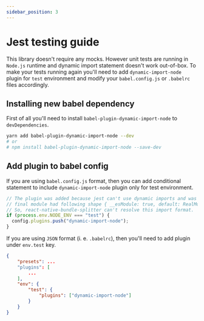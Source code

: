 ```yaml
---
sidebar_position: 3
---
```


# Jest testing guide

This library doesn't require any mocks. However unit tests are running in `Node.js` runtime and dynamic import statement doesn't work out-of-box. To make your tests running again you'll need to add `dynamic-import-node` plugin for `test` environment and modify your `babel.config.js` or `.babelrc` files accordingly.

## Installing new babel dependency

First of all you'll need to install `babel-plugin-dynamic-import-node` to `devDependencies`.

```bash
yarn add babel-plugin-dynamic-import-node --dev
# or
# npm install babel-plugin-dynamic-import-node --save-dev
```

## Add plugin to babel config

If you are using `babel.config.js` format, then you can add conditional statement to include `dynamic-import-node` plugin only for test environment.

```ts
// The plugin was added because jest can't use dynamic imports and was changing the imports and
// final module had following shape { __esModule: true, default: RealModule }.
// So, react-native-bundle-splitter can't resolve this import format.
if (process.env.NODE_ENV === "test") {
  config.plugins.push("dynamic-import-node");
}
```

If you are using `JSON` format (i. e. `.babelrc`), then you'll need to add plugin under `env.test` key.

```json
{
    "presets": ...
    "plugins": [
        ...
    ],
    "env": {
        "test": {
            "plugins": ["dynamic-import-node"]
        }
    }
}
```
